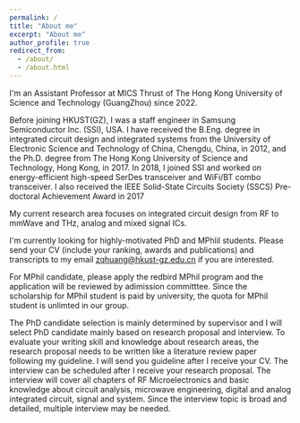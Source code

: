 ```yaml
---
permalink: /
title: "About me"
excerpt: "About me"
author_profile: true
redirect_from: 
  - /about/
  - /about.html
---
```

I'm an Assistant Professor at MICS Thrust of The Hong Kong University of Science and Technology (GuangZhou) since 2022.

Before joining HKUST(GZ), I was a staff engineer in Samsung Semiconductor Inc. (SSI), USA. I have received the B.Eng. degree in integrated circuit design and integrated systems from the University of Electronic Science and Technology of China, Chengdu, China, in 2012, and the Ph.D. degree from The Hong Kong University of Science and Technology, Hong Kong, in 2017. 
In 2018, I joined SSI and worked on energy-efficient high-speed SerDes transceiver and WiFi/BT combo transceiver. I also received the IEEE Solid-State Circuits Society (SSCS) Pre-doctoral Achievement Award in 2017

My current research area focuses on integrated circuit design from RF to mmWave and THz, analog and mixed signal ICs. 

I'm currently looking for highly-motivated PhD and MPhlil students. Please send your CV (include your ranking, awards and publications) and transcripts to my email zqhuang@hkust-gz.edu.cn if you are interested.

For MPhil candidate, please apply the redbird MPhil program and the application will be reviewed by adimission committtee. Since the scholarship for MPhil student is paid by university, the quota for MPhil student is unlimted in our group.  

The PhD candidate selection is mainly determined by supervisor and I will select PhD candidate mainly based on research proposal and interview. 
To evaluate your writing skill and knowledge about research areas, the research proposal needs to be written like a literature review paper following my guideline. I will send you guideline after I receive your CV.
The interview can be scheduled after I receive your research proposal. The interview will cover all chapters of RF Microelectronics and basic knowledge about circuit analysis, microwave engineering, digital and analog integrated circuit, signal and system. Since the interview topic is broad and detailed, multiple interview may be needed. 
